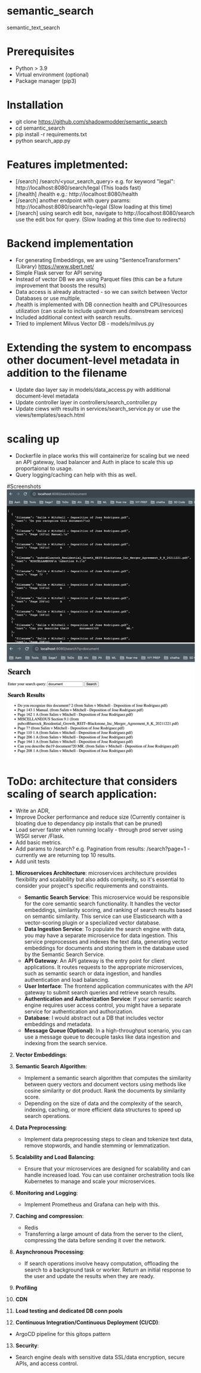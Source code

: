 # semantic_search
semantic_text_search

# Prerequisites
   * Python > 3.9
   * Virtual environment (optional)
   * Package manager (pip3)

# Installation
   * git clone https://github.com/shadowmodder/semantic_search
   * cd semantic_search
   * pip install -r requirements.txt
   * python search_app.py


# Features impletmented:
* [/search] /search/<your_search_query> e.g. for keyword "legal": http://localhost:8080/search/legal  (This loads fast)
* [/health] /health e.g.: http://localhost:8080/health 
* [/search] another endpoint with query params: http://localhost:8080/search?q=legal (Slow loading at this time)
* [/search] using search edit box, navigate to http://localhost:8080/search  use the edit box for query. (Slow loading at this time due to redirects)

# Backend implementation 
* For generating Embeddings, we are using "SentenceTransformers" (Library) https://www.sbert.net/
* Simple Flask server for API serving
* Instead of vector DB we are using Parquet files (this can be a future improvement that boosts the results)
* Data access is already abstracted - so we can switch between Vector Databases or use multiple,
* /health is implemented with DB connection health and CPU/resources utilization (can scale to include upstream and downstream services) 
* Included additional context with search results.
* Tried to implement Milvus Vector DB - models/milvus.py 

# Extending the system to encompass other document-level metadata in addition to the filename
* Update dao layer say in models/data_access.py with additional document-level metadata 
* Update controller layer in controllers/search_controller.py 
* Update ciews with results in services/search_service.py or use the views/templates/seach.html

# scaling up
* Dockerfile in place works this will containerize for scaling but we need an API gateway, load balancer and Auth in place to scale this up proportaional to usage.
* Query logging/caching can help with this as well.


#Screenshots
![Search_API](/res/assets/Search_API.png)
![Search_box](/res/assets/Search_box.png)

# ToDo: architecture that considers scaling of search application:
* Write an ADR, 
* Improve Docker performance and reduce size (Currently container is bloating due to dependancy pip installs that can be pruned)
* Load server faster when running locally - through  prod server using WSGI server /Flask.
* Add basic metrics.
* Add params to /search? e.g. Pagination from results: /search?page=1 - currently we are returning top 10 results.
* Add unit tests


1. **Microservices Architecture**: microservices architecture provides flexibility and scalability but also adds complexity, so it's essential to consider your project's specific requirements and constraints.
   - **Semantic Search Service**: This microservice would be responsible for the core semantic search functionality. It handles the vector embeddings, similarity scoring, and ranking of search results based on semantic similarity. This service can use Elasticsearch with a vector-scoring plugin or a specialized vector database.
   - **Data Ingestion Service**: To populate the search engine with data, you may have a separate microservice for data ingestion. This service preprocesses and indexes the text data, generating vector embeddings for documents and storing them in the database used by the Semantic Search Service.
   - **API Gateway**: An API gateway is the entry point for client applications. It routes requests to the appropriate microservices, such as semantic search or data ingestion, and handles authentication and load balancing.
   - **User Interface**: The frontend application communicates with the API gateway to submit search queries and retrieve search results.
   - **Authentication and Authorization Service**: If your semantic search engine requires user access control, you might have a separate service for authentication and authorization.
   - **Database**: I would abstract out a DB that includes vector embeddings and metadata.
   - **Message Queue (Optional)**: In a high-throughput scenario, you can use a message queue to decouple tasks like data ingestion and indexing from the search service.

2. **Vector Embeddings**:
3. **Semantic Search Algorithm**:
   - Implement a semantic search algorithm that computes the similarity between query vectors and document vectors using methods like cosine similarity or dot product. Rank the documents by similarity score.
   - Depending on the size of data and the complexity of the search, indexing, caching, or more efficient data structures to speed up search operations.

4. **Data Preprocessing**:
   - Implement data preprocessing steps to clean and tokenize text data, remove stopwords, and handle stemming or lemmatization.

5. **Scalability and Load Balancing**:
   - Ensure that your microservices are designed for scalability and can handle increased load. You can use container orchestration tools like Kubernetes to manage and scale your microservices.

6. **Monitoring and Logging**:
   - Implement Prometheus and Grafana can help with this.

7. **Caching  and compression**:
   - Redis
   - Transferring a large amount of data from the server to the client,  compressing the data before sending it over the network.

8. **Asynchronous Processing**: 
   - If search operations involve heavy computation, offloading the search to a background task or worker. Return an initial response to the user and update the results when they are ready.

9. **Profiling**
10. **CDN**
11. **Load testing and dedicated DB conn pools**
12. **Continuous Integration/Continuous Deployment (CI/CD)**:
   - ArgoCD pipeline for this gitops pattern
13. **Security**:
   - Search engine deals with sensitive data SSL/data encryption, secure APIs, and access control.

